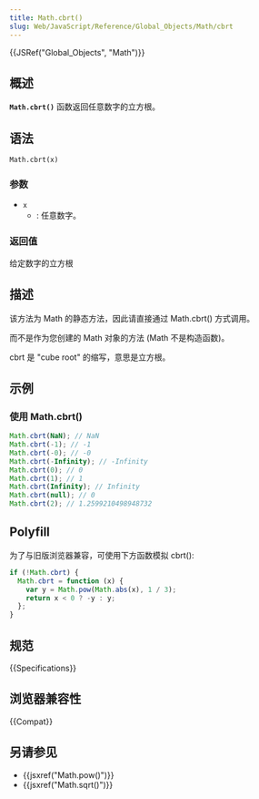 ```yaml
---
title: Math.cbrt()
slug: Web/JavaScript/Reference/Global_Objects/Math/cbrt
---
```


{{JSRef("Global_Objects", "Math")}}

## 概述

**`Math.cbrt()`** 函数返回任意数字的立方根。

## 语法

```plain
Math.cbrt(x)
```

### 参数

- `x`
  - : 任意数字。

### 返回值

给定数字的立方根

## 描述

该方法为 Math 的静态方法，因此请直接通过 Math.cbrt() 方式调用。

而不是作为您创建的 Math 对象的方法 (Math 不是构造函数)。

cbrt 是 "cube root" 的缩写，意思是立方根。

## 示例

### 使用 Math.cbrt()

```js
Math.cbrt(NaN); // NaN
Math.cbrt(-1); // -1
Math.cbrt(-0); // -0
Math.cbrt(-Infinity); // -Infinity
Math.cbrt(0); // 0
Math.cbrt(1); // 1
Math.cbrt(Infinity); // Infinity
Math.cbrt(null); // 0
Math.cbrt(2); // 1.2599210498948732
```

## Polyfill

为了与旧版浏览器兼容，可使用下方函数模拟 cbrt():

```js
if (!Math.cbrt) {
  Math.cbrt = function (x) {
    var y = Math.pow(Math.abs(x), 1 / 3);
    return x < 0 ? -y : y;
  };
}
```

## 规范

{{Specifications}}

## 浏览器兼容性

{{Compat}}

## 另请参见

- {{jsxref("Math.pow()")}}
- {{jsxref("Math.sqrt()")}}
